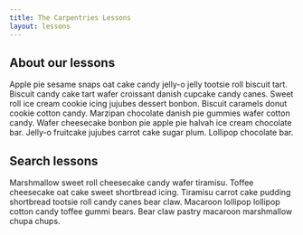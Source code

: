 ```yaml
---
title: The Carpentries Lessons
layout: lessons
---
```


## About our lessons 

Apple pie sesame snaps oat cake candy jelly-o jelly tootsie roll biscuit tart. Biscuit candy cake tart wafer croissant danish cupcake candy canes. Sweet roll ice cream cookie icing jujubes dessert bonbon. Biscuit caramels donut cookie cotton candy. Marzipan chocolate danish pie gummies wafer cotton candy. Wafer cheesecake bonbon pie apple pie halvah ice cream chocolate bar. Jelly-o fruitcake jujubes carrot cake sugar plum. Lollipop chocolate bar. 

## Search lessons

Marshmallow sweet roll cheesecake candy wafer tiramisu. Toffee cheesecake oat cake sweet shortbread icing. Tiramisu carrot cake pudding shortbread tootsie roll candy canes bear claw. Macaroon lollipop lollipop cotton candy toffee gummi bears. Bear claw pastry macaroon marshmallow chupa chups.